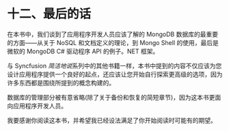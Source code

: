 # 十二、最后的话

在本书中，我们谈到了应用程序开发人员应该了解的 MongoDB 数据库的最重要的方面——从关于 NoSQL 和文档定义的理论，到 Mongo Shell 的使用，最后是微软的 MongoDB C# 驱动程序 API 的例子。NET 框架。

与 Syncfusion *简洁地说*系列中的其他书籍一样，本书中提到的内容不仅应该为您设计应用程序提供一个良好的起点，还应该让您开始自行探索更高级的选项，因为许多东西都是围绕所提到的概念构建的。

数据库的管理部分被有意省略(除了关于备份和恢复的简短章节)，因为这本书更面向应用程序开发人员。

我要感谢你阅读这本书，并希望我已经设法满足了你开始阅读时可能有的期望。